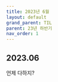 ```yaml
---
title: 2023년 6월
layout: default
grand_parent: TIL
parent: 23년 하반기
nav_order: 1
---
```


## 2023.06
언제 다하지?
